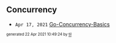 ## Concurrency


* <code>Apr 17, 2021</code> [Go-Concurrency-Basics](2021-04-17T09-07-11-go-concurrency-basics.md)

<sup><sub>generated 22 Apr 2021 10:49:24 by <a href='https://github.com/senorprogrammer/til'>til</a></sub></sup>
